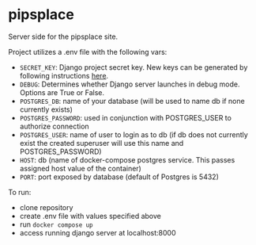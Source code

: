 # pipsplace
Server side for the pipsplace site.  

Project utilizes a .env file with the following vars:

+ `SECRET_KEY`: Django project secret key. New keys can be generated by following instructions [here](https://www.educative.io/answers/how-to-generate-a-django-secretkey).
+ `DEBUG`: Determines whether Django server launches in debug mode. Options are True or False.
+ `POSTGRES_DB`: name of your database (will be used to name db if none currently exists)
+ `POSTGRES_PASSWORD`: used in conjunction with POSTGRES_USER to authorize connection
+ `POSTGRES_USER`: name of user to login as to db (if db does not currently exist the created superuser will use this name and POSTGRES_PASSWORD)
+ `HOST`: db (name of docker-compose postgres service. This passes assigned host value of the container)
+ `PORT`: port exposed by database (default of Postgres is 5432)

To run:

+ clone repository
+ create .env file with values specified above
+ run `docker compose up`
+ access running django server at localhost:8000
